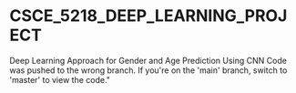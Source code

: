 # CSCE_5218_DEEP_LEARNING_PROJECT
Deep Learning Approach for Gender and Age Prediction Using CNN
Code was pushed to the wrong branch. If you're on the 'main' branch, switch to 'master' to view the code."

